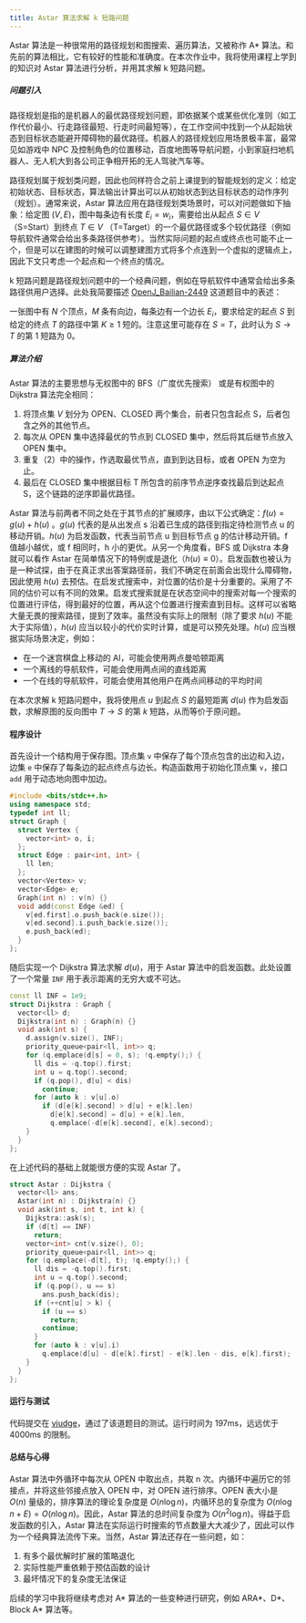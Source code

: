 ```yaml
---
title: Astar 算法求解 k 短路问题
---
```


Astar 算法是一种很常用的路径规划和图搜索、遍历算法，又被称作 A\* 算法。和先前的算法相比，它有较好的性能和准确度。在本次作业中，我将使用课程上学到的知识对 Astar 算法进行分析，并用其求解 k 短路问题。

##### 问题引入

路径规划是指的是机器人的最优路径规划问题，即依据某个或某些优化准则（如工作代价最小、行走路径最短、行走时间最短等），在工作空间中找到一个从起始状态到目标状态能避开障碍物的最优路径。机器人的路径规划应用场景极丰富，最常见如游戏中 NPC 及控制角色的位置移动，百度地图等导航问题，小到家庭扫地机器人、无人机大到各公司正争相开拓的无人驾驶汽车等。

路径规划属于规划类问题，因此也同样符合之前上课提到的智能规划的定义：给定初始状态、目标状态，算法输出计算出可以从初始状态到达目标状态的动作序列（规划）。通常来说，Astar 算法应用在路径规划类场景时，可以对问题做如下抽象：给定图 $(V,E)$，图中每条边有长度 $E_i=w_i$，需要给出从起点 $S\in V$ （S=Start）到终点 $T\in V$ （T=Target）的一个最优路径或多个较优路径（例如导航软件通常会给出多条路径供参考）。当然实际问题的起点或终点也可能不止一个，但是可以在建图的时候可以调整建图方式将多个点连到一个虚拟的逻辑点上，因此下文只考虑一个起点和一个终点的情况。

k 短路问题是路径规划问题中的一个经典问题，例如在导航软件中通常会给出多条路径供用户选择。此处我简要描述 [OpenJ_Bailian-2449](https://vjudge.net/problem/OpenJ_Bailian-2449) 这道题目中的表述：

一张图中有 $N$ 个顶点，$M$ 条有向边，每条边有一个边长 $E_i$，要求给定的起点 $S$ 到给定的终点 $T$ 的路径中第 $K\ge 1$ 短的。注意这里可能存在 $S=T$，此时认为 $S\to T$ 的第 1 短路为 0。

##### 算法介绍

Astar 算法的主要思想与无权图中的 BFS（广度优先搜索） 或是有权图中的 Dijkstra 算法完全相同：

1. 将顶点集 $V$ 划分为 OPEN、CLOSED 两个集合，前者只包含起点 S，后者包含之外的其他节点。
2. 每次从 OPEN 集中选择最优的节点到 CLOSED 集中，然后将其后继节点放入 OPEN 集中。
3. 重复（2）中的操作，作选取最优节点，直到到达目标，或者 OPEN 为空为止。
4. 最后在 CLOSED 集中根据目标 T 所包含的前序节点逆序查找最后到达起点 S，这个链路的逆序即最优路径。

Astar 算法与前两者不同之处在于其节点的扩展顺序，由以下公式确定：$f(u) = g(u) + h(u)$ 。$g(u)$ 代表的是从出发点 s 沿着已生成的路径到指定待检测节点 u 的移动开销。$h(u)$ 为启发函数，代表当前节点 u 到目标节点 g 的估计移动开销。f 值越小越优，或 f 相同时，h 小的更优。从另一个角度看，BFS 或 Dijkstra 本身就可以看作 Astar 在简单情况下的特例或是退化（$h(u)\equiv 0$）。启发函数也被认为是一种试探，由于在真正求出答案路径前，我们不确定在前面会出现什么障碍物，因此使用 $h(u)$ 去预估。在启发式搜索中，对位置的估价是十分重要的。采用了不同的估价可以有不同的效果。启发式搜索就是在状态空间中的搜索对每一个搜索的位置进行评估，得到最好的位置，再从这个位置进行搜索直到目标。这样可以省略大量无畏的搜索路径，提到了效率。虽然没有实际上的限制（除了要求 $h(u)$ 不能大于实际值），$h(u)$ 应当以较小的代价实时计算，或是可以预先处理。$h(u)$ 应当根据实际场景决定，例如：

- 在一个迷宫棋盘上移动的 AI，可能会使用两点曼哈顿距离
- 一个离线的导航软件，可能会使用两点间的直线距离
- 一个在线的导航软件，可能会使用其他用户在两点间移动的平均时间

在本次求解 k 短路问题中，我将使用点 $u$ 到起点 $S$ 的最短距离 $d(u)$ 作为启发函数，求解原图的反向图中 $T\to S$ 的第 $k$ 短路，从而等价于原问题。

#### 程序设计

首先设计一个结构用于保存图。顶点集 `v` 中保存了每个顶点包含的出边和入边，边集 `e` 中保存了每条边的起点终点与边长。构造函数用于初始化顶点集 `v`，接口 `add` 用于动态地向图中加边。

```cpp
#include <bits/stdc++.h>
using namespace std;
typedef int ll;
struct Graph {
  struct Vertex {
    vector<int> o, i;
  };
  struct Edge : pair<int, int> {
    ll len;
  };
  vector<Vertex> v;
  vector<Edge> e;
  Graph(int n) : v(n) {}
  void add(const Edge &ed) {
    v[ed.first].o.push_back(e.size());
    v[ed.second].i.push_back(e.size());
    e.push_back(ed);
  }
};
```

随后实现一个 Dijkstra 算法求解 $d(u)$，用于 Astar 算法中的启发函数。此处设置了一个常量 `INF` 用于表示距离的无穷大或不可达。

```cpp
const ll INF = 1e9;
struct Dijkstra : Graph {
  vector<ll> d;
  Dijkstra(int n) : Graph(n) {}
  void ask(int s) {
    d.assign(v.size(), INF);
    priority_queue<pair<ll, int>> q;
    for (q.emplace(d[s] = 0, s); !q.empty();) {
      ll dis = -q.top().first;
      int u = q.top().second;
      if (q.pop(), d[u] < dis)
        continue;
      for (auto k : v[u].o)
        if (d[e[k].second] > d[u] + e[k].len)
          d[e[k].second] = d[u] + e[k].len,
          q.emplace(-d[e[k].second], e[k].second);
    }
  }
};
```

在上述代码的基础上就能很方便的实现 Astar 了。

```cpp
struct Astar : Dijkstra {
  vector<ll> ans;
  Astar(int n) : Dijkstra(n) {}
  void ask(int s, int t, int k) {
    Dijkstra::ask(s);
    if (d[t] == INF)
      return;
    vector<int> cnt(v.size(), 0);
    priority_queue<pair<ll, int>> q;
    for (q.emplace(-d[t], t); !q.empty();) {
      ll dis = -q.top().first;
      int u = q.top().second;
      if (q.pop(), u == s)
        ans.push_back(dis);
      if (++cnt[u] > k) {
        if (u == s)
          return;
        continue;
      }
      for (auto k : v[u].i)
        q.emplace(d[u] - d[e[k].first] - e[k].len - dis, e[k].first);
    }
  }
};
```

#### 运行与测试

代码提交在 [vjudge](https://vjudge.net/solution/36183785/EM8wlcd8FDWzWhjklJ6Z)，通过了该道题目的测试。运行时间为 197ms，远远优于 4000ms 的限制。

#### 总结与心得

Astar 算法中外循环中每次从 OPEN 中取出点，共取 n 次。内循环中遍历它的邻接点，并将这些邻接点放入 OPEN 中，对 OPEN 进行排序。OPEN 表大小是 $O(n)$ 量级的，排序算法的理论复杂度是 $O(n\log n)$，内循环总的复杂度为 $O(n\log n+E)=O(n\log n)$。因此，Astar 算法的总时间复杂度为 $O(n^2\log n)$。得益于启发函数的引入，Astar 算法在实际运行时搜索的节点数量大大减少了，因此可以作为一个经典算法流传下来。当然，Astar 算法还存在一些问题，如：

1. 有多个最优解时扩展的策略退化
2. 实际性能严重依赖于预估函数的设计
3. 最坏情况下的复杂度无法保证

后续的学习中我将继续考虑对 A\* 算法的一些变种进行研究，例如 ARA\*、D\*、Block A\* 算法等。
